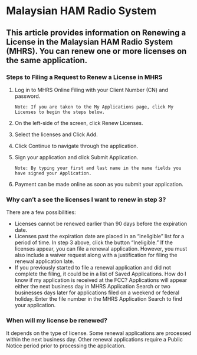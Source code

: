 #  Malaysian HAM Radio System

## This article provides information on Renewing a License in the Malaysian HAM Radio System (MHRS). You can renew one or more licenses on the same application.

### Steps to Filing a Request to Renew a License in MHRS
1. Log in to MHRS Online Filing with your Client Number (CN) and password.
  
   `Note: If you are taken to the My Applications page, click My Licenses to begin the steps below.`

2. On the left-side of the screen, click Renew Licenses.
3. Select the licenses and Click Add.
4. Click Continue to navigate through the application.
5. Sign your application and click Submit Application.

   `Note: By typing your first and last name in the name fields you have signed your Application.`
6. Payment can be made online as soon as you submit your application.

### Why can’t a see the licenses I want to renew in step 3?
There are a few possibilities:

- Licenses cannot be renewed earlier than 90 days before the expiration date.
- Licenses past the expiration date are placed in an “ineligible” list for a period of time. In step 3 above, click the button “Ineligible.” If the licenses appear, you can file a renewal application. However, you must also include a waiver request along with a justification for filing the renewal application late.
- If you previously started to file a renewal application and did not complete the filing, it could be in a list of Saved Applications.
How do I know if my application is received at the FCC?
Applications will appear either the next business day in MHRS Application Search or two businesses days later for applications filed on a weekend or federal holiday. Enter the file number in the MHRS Application Search to find your application.

### When will my license be renewed?
It depends on the type of license. Some renewal applications are processed within the next business day. Other renewal applications require a Public Notice period prior to processing the application.
